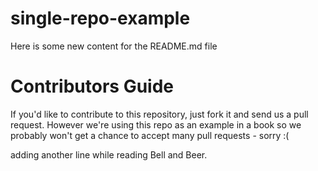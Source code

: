 single-repo-example
===================

Here is some new content for the README.md file

Contributors Guide
==================
If you'd like to contribute to this repository, just fork it and send us a pull request. However we're using this repo as an example in a book so we probably won't get a chance to accept many pull requests - sorry :(

adding another line while reading Bell and Beer.
